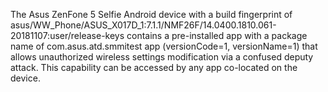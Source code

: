The Asus ZenFone 5 Selfie Android device with a build fingerprint of asus/WW_Phone/ASUS_X017D_1:7.1.1/NMF26F/14.0400.1810.061-20181107:user/release-keys contains a pre-installed app with a package name of com.asus.atd.smmitest app (versionCode=1, versionName=1) that allows unauthorized wireless settings modification via a confused deputy attack. This capability can be accessed by any app co-located on the device.